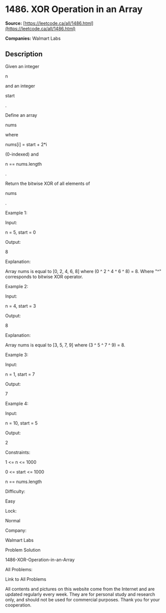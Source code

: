 # 1486. XOR Operation in an Array

**Source:** [https://leetcode.ca/all/1486.html](https://leetcode.ca/all/1486.html)

**Companies:** Walmart Labs

## Description

Given an integer

n

and an integer

start

.

Define an array

nums

where

nums[i] = start + 2*i

(0-indexed) and

n == nums.length

.

Return the bitwise XOR of all elements of

nums

.

Example 1:

Input:

n = 5, start = 0

Output:

8

Explanation:

Array nums is equal to [0, 2, 4, 6, 8] where (0 ^ 2 ^ 4 ^ 6 ^ 8) = 8.
Where "^" corresponds to bitwise XOR operator.

Example 2:

Input:

n = 4, start = 3

Output:

8

Explanation:

Array nums is equal to [3, 5, 7, 9] where (3 ^ 5 ^ 7 ^ 9) = 8.

Example 3:

Input:

n = 1, start = 7

Output:

7

Example 4:

Input:

n = 10, start = 5

Output:

2

Constraints:

1 <= n <= 1000

0 <= start <= 1000

n == nums.length

Difficulty:

Easy

Lock:

Normal

Company:

Walmart Labs

Problem Solution

1486-XOR-Operation-in-an-Array

All Problems:

Link to All Problems

All contents and pictures on this website come from the Internet and are updated regularly every week. They are for personal study and research only, and should not be used for commercial purposes. Thank you for your cooperation.


